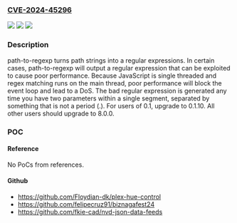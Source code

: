 ### [CVE-2024-45296](https://cve.mitre.org/cgi-bin/cvename.cgi?name=CVE-2024-45296)
![](https://img.shields.io/static/v1?label=Product&message=path-to-regexp&color=blue)
![](https://img.shields.io/static/v1?label=Version&message=%3D%20%3C%200.1.10%20&color=brighgreen)
![](https://img.shields.io/static/v1?label=Vulnerability&message=CWE-1333%3A%20Inefficient%20Regular%20Expression%20Complexity&color=brighgreen)

### Description

path-to-regexp turns path strings into a regular expressions. In certain cases, path-to-regexp will output a regular expression that can be exploited to cause poor performance. Because JavaScript is single threaded and regex matching runs on the main thread, poor performance will block the event loop and lead to a DoS. The bad regular expression is generated any time you have two parameters within a single segment, separated by something that is not a period (.). For users of 0.1, upgrade to 0.1.10. All other users should upgrade to 8.0.0.

### POC

#### Reference
No PoCs from references.

#### Github
- https://github.com/Floydian-dk/plex-hue-control
- https://github.com/felipecruz91/biznagafest24
- https://github.com/fkie-cad/nvd-json-data-feeds

